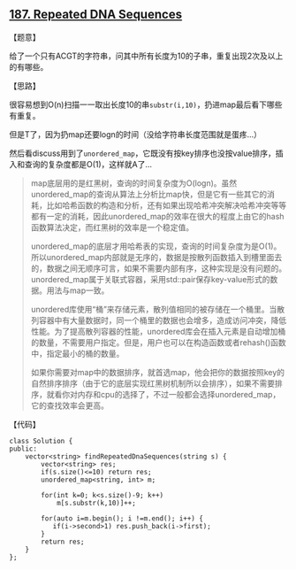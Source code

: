 ## [187. Repeated DNA Sequences](https://leetcode.com/problems/repeated-dna-sequences/description/)

【题意】

给了一个只有ACGT的字符串，问其中所有长度为10的子串，重复出现2次及以上的有哪些。



【思路】

很容易想到O(n)扫描一一取出长度10的串`substr(i,10)`，扔进map最后看下哪些有重复。

但是T了，因为扔map还要logn的时间（没给字符串长度范围就是蛋疼...）

然后看discuss用到了`unordered_map`，它既没有按key排序也没按value排序，插入和查询的复杂度都是O(1)，这样就A了...



>map底层用的是红黑树，查询的时间复杂度为O(logn)。虽然unordered_map的查询从算法上分析比map快，但是它有一些其它的消耗，比如哈希函数的构造和分析，还有如果出现哈希冲突解决哈希冲突等等都有一定的消耗，因此unordered_map的效率在很大的程度上由它的hash函数算法决定，而红黑树的效率是一个稳定值。
>
>   unordered_map的底层才用哈希表的实现，查询的时间复杂度为是O(1)。所以unordered_map内部就是无序的，数据是按散列函数插入到槽里面去的，数据之间无顺序可言，如果不需要内部有序，这种实现是没有问题的。unordered_map属于关联式容器，采用std::pair保存key-value形式的数据。用法与map一致。
>
>unordered库使用“桶”来存储元素，散列值相同的被存储在一个桶里。当散列容器中有大量数据时，同一个桶里的数据也会增多，造成访问冲突，降低性能。为了提高散列容器的性能，unordered库会在插入元素是自动增加桶的数量，不需要用户指定。但是，用户也可以在构造函数或者rehash()函数中，指定最小的桶的数量。
>
>如果你需要对map中的数据排序，就首选map，他会把你的数据按照key的自然排序排序（由于它的底层实现红黑树机制所以会排序），如果不需要排序，就看你对内存和cpu的选择了，不过一般都会选择unordered_map，它的查找效率会更高。



【代码】

```
class Solution {
public:
    vector<string> findRepeatedDnaSequences(string s) {
        vector<string> res;  
        if(s.size()<=10) return res;
        unordered_map<string, int> m;
        
        for(int k=0; k<s.size()-9; k++) 
            m[s.substr(k,10)]++;
        
        for(auto i=m.begin(); i !=m.end(); i++) {        
           if(i->second>1) res.push_back(i->first);
        }
        return res;
    }
};
```


